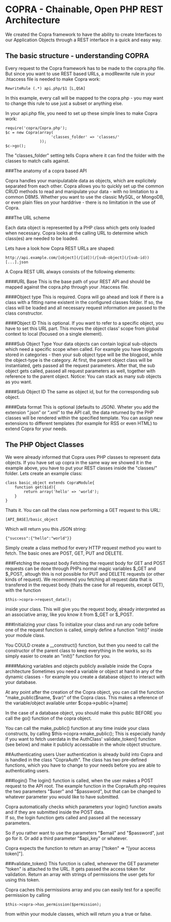 COPRA - Chainable, Open PHP REST Architecture
=============================================
We created the Copra framework to have the ability to create Interfaces to our Application Objects through a REST interface in a quick and easy way.

The basic structure - understanding COPRA
-----------------------------------------

Every request to the Copra framework has to be made to the copra.php file.
But since you want to use REST based URLs, a modRewrite rule in your .htaccess file is needed to make Copra work:

    RewriteRule (.*) api.php/$1 [L,QSA]

In this example, every call  will be mapped to the copra.php - you may want to change this rule to use just a subset or anything else.

In your api.php file, you need to set up these simple lines to make Copra work:

    require('copra/Copra.php');
    $c = new Copra(array(
                        'classes_folder' => 'classes/'
                   ));
    $c->go();

The "classes_folder" setting tells Copra where it can find the folder with the classes to match calls against.

###The anatomy of a copra based API

Copra handles your manipulatable data as objects, which are explicitely separated from each other. Copra allows you to quickly set up the common CRUD methods to read and manipulate your data - with no limitation to a common DBMS. Whether you want to use the classic MySQL, or MongoDB, or even plain files on your harddrive - there is no limitation in the use of Copra.

###The URL scheme

Each data object is represented by a PHP class which gets only loaded when necessary.
Copra looks at the calling URL to determine which class(es) are needed to be loaded.

Lets have a look how Copra REST URLs are shaped:

    http://api.example.com/[object](/[id])(/[sub-object](/[sub-id))[...].json

A Copra REST URL always consists of the following elements:

####URL Base
This is the base path of your REST API and should be mapped against the copra.php through your .htaccess file.

####Object type
This is required. Copra will go ahead and look if there is a class with a fitting name existent in the configured classes folder.
If so, the class will be loaded and all necessary request information are passed to the class constructor.

####Object ID
This is optional. If you want to refer to a specific object, you have to set this URL part.
This moves the object class’ scope from global context to local (focused on a single element).

####Sub Object Type
Your data objects can contain logical sub-objects which need a specific scope when called. For example you have blogposts stored in categories - then your sub object type will be the blogpost, while the object-type is the category.
At first, the parent object class will be instantiated, gets passed all the request parameters.
After that, the sub object gets called, passed all request parameters as well, together with reference to the parent object.
Notice: You can stack as many sub objects as you want.

####Sub Object ID
The same as object id, but for the corresponding sub object.

####Data format
This is optional (defaults to JSON). Wheter you add the extension “.json” or “.xml” to the API call, the data returned by the PHP classes will be rendered within the specified template.
You can assign new extensions to different templates (for example for RSS or even HTML) to extend Copra for your needs.


The PHP Object Classes
----------------------
We were already informed that Copra uses PHP classes to represent data objects.
If you have set up copra in the same way we showed it in the example above, you have to put your REST classes inside the "classes/" folder.
Lets create an example class:

    class basic_object extends CopraModule{
        function get($id){
            return array('hello' => 'world');
        }
    }

Thats it. You can call the class now performing a GET request to this URL:

    [API_BASE]/basic_object

Which will return you this JSON string:

    {"success":{"hello":"world"}}

Simply create a class method for every HTTP request method you want to fetch.
The basic ones are POST, GET, PUT and DELETE.

###Fetching the request body
Fetching the request body for GET and POST requests can be done through PHPs normal magic variables $_GET and $_POST, altough this is not possible for PUT and DELETE requests (or other kinds of request).
We recommend you fetching all request data that is transfered in the request body (thats the case for all requests, except GET), with the function

    $this->copra->request_data();

inside your class. This will give you the request body, already interpreted as an associative array, like you know it from $_GET or $_POST.

###Initializing your class
To initialize your class and run any code before one of the request function is called, simply define a function "init()" inside your module class.

You COULD create a __construct() function, but then you need to call the constructor of the parent class to keep everything in the works, so its simply easier to create an "init()" function for you.

####Making variables and objects publicly available inside the Copra architecture
Sometimes you need a variable or object at hand in any of the dynamic classes - for example you create a database object to interact with your database.

At any point after the creation of the Copra object, you can call the function "make_public($name, $var)" of the Copra class.
This makes a reference of the variable/object available unter $copa->public->\[name\]

In the case of a database object, you should make this public BEFORE you call the go() function of the copra object.

You can call the make_public() function at any time inside your class constructs, by calling $this->copra->make_public();
This is especially handy if you want to fetch userdata in the AuthClass' validate_token() function (see below) and make it publicly accessable in the whole object structure.

##Authenticating users
User authentication is already build into Copra and is handled in the class "CopraAuth".
The class has two pre-defined functions, which you have to change to your needs before you are able to authenticating users.

###login()
The login() function is called, when the user makes a POST request to the API root.
The example function in the CopraAuth.php requires the two parameters "$user" and "$password", but that can be changed to whatever parameter you would like to have submitted.

Copra automatically checks which parameters your login() function awaits and if they are submitted inside the POST data.    
If so, the login function gets called and passed all the necessary parameters.

So if you rather want to use the parameters "$email" and "$password", just go for it.
Or add a third parameter "$api_key" or whatever.

Copra expects the function to return an array \["token" => "\[your access token\]"\].

###validate_token()
This function is called, whenever the GET parameter "token" is attached to the URL.
It gets passed the access token for validation.
Return an array with strings of permissions the user gets for using this token.

Copra caches this permissions array and you can easily test for a specific permission by calling

    $this->copra->has_permission($permission);

from within your module classes, which will return you a true or false.